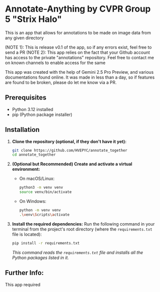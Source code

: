 # Annotate-Anything by CVPR Group 5 "Strix Halo"

This is an app that allows for annotations to be made on image data from any given directory

(NOTE 1): This is release v0.1 of the app, so if any errors exist, feel free to send a PR
(NOTE 2): This app relies on the fact that your Github account has access to the private "annotations" repository. Feel free to contact me on known channels to enable access for the same

This app was created with the help of Gemini 2.5 Pro Preview, and various documentations found online. It was made in less than a day, so if features are found to be broken, please do let me know via a PR.

## Prerequisites

*   Python 3.12 installed
*   pip (Python package installer)

## Installation

1.  **Clone the repository (optional, if they don't have it yet):**
    ```bash
    git clone https://github.com/HVEPYC/annotate_together
    cd annotate_together
    ```

2.  **(Optional but Recommended) Create and activate a virtual environment:**
    *   On macOS/Linux:
        ```bash
        python3 -m venv venv
        source venv/bin/activate
        ```
    *   On Windows:
        ```bash
        python -m venv venv
        .\venv\Scripts\activate
        ```

3.  **Install the required dependencies:**
    Run the following command in your terminal from the project's root directory (where the `requirements.txt` file is located):

    ```bash
    pip install -r requirements.txt
    ```
    *This command reads the `requirements.txt` file and installs all the Python packages listed in it.*

## Further Info:

This app required